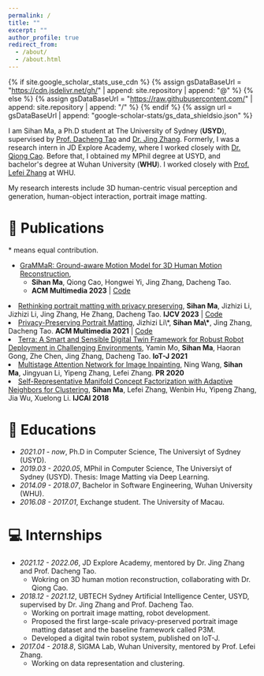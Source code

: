 ```yaml
---
permalink: /
title: ""
excerpt: ""
author_profile: true
redirect_from: 
  - /about/
  - /about.html
---
```


{% if site.google_scholar_stats_use_cdn %}
{% assign gsDataBaseUrl = "https://cdn.jsdelivr.net/gh/" | append: site.repository | append: "@" %}
{% else %}
{% assign gsDataBaseUrl = "https://raw.githubusercontent.com/" | append: site.repository | append: "/" %}
{% endif %}
{% assign url = gsDataBaseUrl | append: "google-scholar-stats/gs_data_shieldsio.json" %}

<span class='anchor' id='about-me'></span>
I am Sihan Ma, a Ph.D student at The University of Sydney (<strong>USYD</strong>), supervised by <a href="https://scholar.google.com/citations?user=RwlJNLcAAAAJ&hl=en">Prof. Dacheng Tao</a> and <a href="https://scholar.google.com.hk/citations?user=9jH5v74AAAAJ">Dr. Jing Zhang</a>. Formerly, I was a research intern in JD Explore Academy, where I worked closely with <a href="https://qiongcao.github.io/">Dr. Qiong Cao</a>. Before that, I obtained my MPhil degree at USYD, and bachelor's degree at Wuhan University (<strong>WHU</strong>). I worked closely with <a href="https://scholar.google.com/citations?user=BLKHwNwAAAAJ">Prof. Lefei Zhang</a> at WHU. 

My research interests include 3D human-centric visual perception and generation, human-object interaction, portrait image matting. 

<!-- # 🔥 News
- *2022.02*: &nbsp;🎉🎉 Lorem ipsum dolor sit amet, consectetur adipiscing elit. Vivamus ornare aliquet ipsum, ac tempus justo dapibus sit amet. 
- *2022.02*: &nbsp;🎉🎉 Lorem ipsum dolor sit amet, consectetur adipiscing elit. Vivamus ornare aliquet ipsum, ac tempus justo dapibus sit amet.  -->

# 📝 Publications 

\* means equal contribution.

- <a href="https://arxiv.org/abs/2306.16736">GraMMaR: Ground-aware Motion Model for 3D Human Motion Reconstruction</a>,  
  - <strong>Sihan Ma</strong>, Qiong Cao, Hongwei Yi, Jing Zhang, Dacheng Tao.
  - <strong>ACM Multimedia 2023</strong> | <a href="https://github.com/xymsh/GraMMaR">Code</a>

<li><a href="https://arxiv.org/abs/2203.16828">Rethinking portrait matting with privacy preserving</a>,  
      <strong>Sihan Ma</strong>, Jizhizi Li, Jizhizi Li, Jing Zhang, He Zhang, Dacheng Tao.
      <strong>IJCV 2023</strong> | <a href="https://github.com/ViTAE-Transformer/P3M-Net">Code</a> </li>

<li><a href="https://arxiv.org/pdf/2104.14222.pdf">Privacy-Preserving Portrait Matting</a>,  
      Jizhizi Li\*, <strong>Sihan Ma\*</strong>, Jing Zhang, Dacheng Tao.
      <strong>ACM Multimedia 2021</strong> | <a href="https://github.com/JizhiziLi/P3M">Code</a> </li>

<li><a href="https://ieeexplore.ieee.org/document/9386242">Terra: A Smart and Sensible Digital Twin Framework for Robust Robot Deployment in Challenging Environments</a>,  
      Yamin Mo, <strong>Sihan Ma</strong>, Haoran Gong, Zhe Chen, Jing Zhang, Dacheng Tao.
      <strong>IoT-J 2021</strong></li>

<li><a href="https://www.sciencedirect.com/science/article/abs/pii/S003132032030251X">Multistage Attention Network for Image Inpainting</a>,  
      Ning Wang, <strong>Sihan Ma</strong>, Jingyuan Li, Yipeng Zhang, Lefei Zhang.
      <strong>PR 2020</strong></li>

<li><a href="https://www.ijcai.org/proceedings/2018/352">Self-Representative Manifold Concept Factorization with Adaptive Neighbors for Clustering</a>,  
      <strong>Sihan Ma</strong>, Lefei Zhang, Wenbin Hu, Yipeng Zhang, Jia Wu, Xuelong Li.
      <strong>IJCAI 2018</strong></li>

# 📖 Educations
- *2021.01 - now*, Ph.D in Computer Science, The Universiyt of Sydney (USYD).
- *2019.03 - 2020.05*, MPhil in Computer Science, The Universiyt of Sydney (USYD). Thesis: Image Matting via Deep Learning. 
- *2014.09 - 2018.07*, Bachelor in Software Engineering, Wuhan University (WHU).
- *2016.08 - 2017.01*, Exchange student. The University of Macau.

# 💻 Internships
- *2021.12 - 2022.06*, JD Explore Academy, mentored by Dr. Jing Zhang and Prof. Dacheng Tao. 
  - Wokring on 3D human motion reconstruction, collaborating with Dr. Qiong Cao.
- *2018.12 - 2021.12*, UBTECH Sydney Artificial Intelligence Center, USYD, supervised by Dr. Jing Zhang and Prof. Dacheng Tao. 
  - Working on portrait image matting, robot development. 
  - Proposed the first large-scale privacy-preserved portrait image matting dataset and the baseline framework called P3M. 
  - Developed a digital twin robot system, published on IoT-J.
- *2017.04 - 2018.8*, SIGMA Lab, Wuhan University, mentored by Prof. Lefei Zhang. 
  - Working on data representation and clustering.